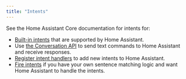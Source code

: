 ```yaml
---
title: "Intents"
---
```


See the Home Assistant Core documentation for intents for:

 - [Built-in intents](../../intent_builtin) that are supported by Home Assistant.
 - Use [the Conversation API](../../intent_conversation_api) to send text commands to Home Assistant and receive responses.
 - [Register intent handlers](../../intent_handling) to add new intents to Home Assistant.
 - [Fire intents](../../intent_firing) if you have your own sentence matching logic and want Home Assistant to handle the intents.
